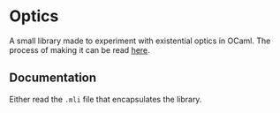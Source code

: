# Optics

A small library made to experiment with existential optics in OCaml.
The process of making it can be read [here](https://poki-musi.github.io/optics-in-ocaml/).

## Documentation

Either read the `.mli` file that encapsulates the library.
